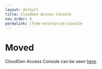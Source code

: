 ```yaml
---
layout: default
title: CloudGen Access Console
nav_order: 4
permalink: /fyde-enterprise-console
---
```


# Moved

CloudGen Access Console can be seen [here](https://campus.barracuda.com/product/cloudgenaccess/doc/93201513/cloudgen-access-enterprise-console/).
